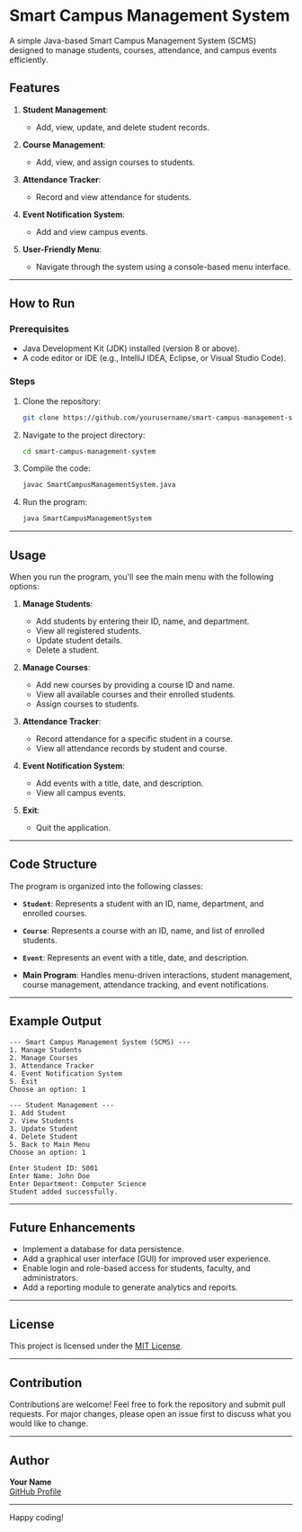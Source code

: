 # Smart Campus Management System

A simple Java-based Smart Campus Management System (SCMS) designed to manage students, courses, attendance, and campus events efficiently.

## Features

1. **Student Management**:
   - Add, view, update, and delete student records.

2. **Course Management**:
   - Add, view, and assign courses to students.

3. **Attendance Tracker**:
   - Record and view attendance for students.

4. **Event Notification System**:
   - Add and view campus events.

5. **User-Friendly Menu**:
   - Navigate through the system using a console-based menu interface.

---

## How to Run

### Prerequisites

- Java Development Kit (JDK) installed (version 8 or above).
- A code editor or IDE (e.g., IntelliJ IDEA, Eclipse, or Visual Studio Code).

### Steps

1. Clone the repository:
   ```bash
   git clone https://github.com/yourusername/smart-campus-management-system.git
   ```

2. Navigate to the project directory:
   ```bash
   cd smart-campus-management-system
   ```

3. Compile the code:
   ```bash
   javac SmartCampusManagementSystem.java
   ```

4. Run the program:
   ```bash
   java SmartCampusManagementSystem
   ```

---

## Usage

When you run the program, you'll see the main menu with the following options:

1. **Manage Students**:
   - Add students by entering their ID, name, and department.
   - View all registered students.
   - Update student details.
   - Delete a student.

2. **Manage Courses**:
   - Add new courses by providing a course ID and name.
   - View all available courses and their enrolled students.
   - Assign courses to students.

3. **Attendance Tracker**:
   - Record attendance for a specific student in a course.
   - View all attendance records by student and course.

4. **Event Notification System**:
   - Add events with a title, date, and description.
   - View all campus events.

5. **Exit**:
   - Quit the application.

---

## Code Structure

The program is organized into the following classes:

- **`Student`**:
  Represents a student with an ID, name, department, and enrolled courses.

- **`Course`**:
  Represents a course with an ID, name, and list of enrolled students.

- **`Event`**:
  Represents an event with a title, date, and description.

- **Main Program**:
  Handles menu-driven interactions, student management, course management, attendance tracking, and event notifications.

---

## Example Output

```
--- Smart Campus Management System (SCMS) ---
1. Manage Students
2. Manage Courses
3. Attendance Tracker
4. Event Notification System
5. Exit
Choose an option: 1

--- Student Management ---
1. Add Student
2. View Students
3. Update Student
4. Delete Student
5. Back to Main Menu
Choose an option: 1

Enter Student ID: S001
Enter Name: John Doe
Enter Department: Computer Science
Student added successfully.
```

---

## Future Enhancements

- Implement a database for data persistence.
- Add a graphical user interface (GUI) for improved user experience.
- Enable login and role-based access for students, faculty, and administrators.
- Add a reporting module to generate analytics and reports.

---

## License

This project is licensed under the [MIT License](LICENSE).

---

## Contribution

Contributions are welcome! Feel free to fork the repository and submit pull requests. For major changes, please open an issue first to discuss what you would like to change.

---

## Author

**Your Name**  
[GitHub Profile](https://github.com/yourusername)

---

Happy coding!

